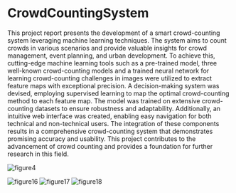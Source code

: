 # CrowdCountingSystem
This project report presents the development of a smart crowd-counting system leveraging machine learning techniques. The system aims to count crowds in various scenarios and provide valuable insights for crowd management, event planning, and urban development. To achieve this, cutting-edge machine learning tools such as a pre-trained model, three well-known crowd-counting models and a trained neural network for learning crowd-counting challenges in images were utilized to extract feature maps with exceptional precision. A decision-making system was devised, employing supervised learning to map the optimal crowd-counting method to each feature map. The model was trained on extensive crowd-counting datasets to ensure robustness and adaptability. Additionally, an intuitive web interface was created, enabling easy navigation for both technical and non-technical users. The integration of these components results in a comprehensive crowd-counting system that demonstrates promising accuracy and usability. This project contributes to the advancement of crowd counting and provides a foundation for further research in this field.

![figure4](https://github.com/niloufareshghi/CrowdCountingSystem/assets/47944007/e7c24c05-5b9c-4c5e-810e-d507633db6ab)

![figure16](https://github.com/niloufareshghi/CrowdCountingSystem/assets/47944007/36df7c94-8fca-45c9-90db-a53bbdf19346)
![figure17](https://github.com/niloufareshghi/CrowdCountingSystem/assets/47944007/0a46018e-ba2d-457a-91e0-99d148b91339)
![figure18](https://github.com/niloufareshghi/CrowdCountingSystem/assets/47944007/3924b77b-add0-4cb0-9837-bdb1470c1366)


